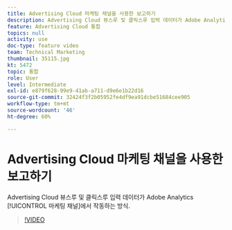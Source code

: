 ```yaml
---
title: Advertising Cloud 마케팅 채널을 사용한 보고하기
description: Advertising Cloud 뷰스루 및 클릭스루 입력 데이터가 Adobe Analytics 마케팅 채널과 작동하는 방식
feature: Advertising Cloud 통합
topics: null
activity: use
doc-type: feature video
team: Technical Marketing
thumbnail: 35115.jpg
kt: 5472
topic: 통합
role: User
level: Intermediate
exl-id: e879f628-99e9-41ab-a711-d9e6e1b22d16
source-git-commit: 32424f3f2b05952fe4df9ea91dcbe51684cee905
workflow-type: tm+mt
source-wordcount: '46'
ht-degree: 60%

---
```


# Advertising Cloud 마케팅 채널을 사용한 보고하기

Advertising Cloud 뷰스루 및 클릭스루 입력 데이터가 Adobe Analytics [!UICONTROL 마케팅 채널]에서 작동하는 방식.

>[!VIDEO](https://video.tv.adobe.com/v/35115/?quality=12&learn=on)
